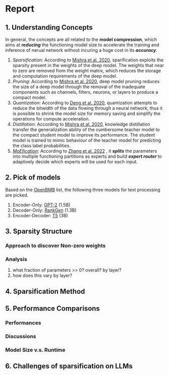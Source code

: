 # Report 
## 1. Understanding Concepts
In general, the concepts are all related to the **model compression**, which aims at ***reducing*** the functioning model size to accelerate the training and inference of nerual network without incuring a huge cost in its ***accuracy***.

1. *Sparsification*: According to [Mishra et al. 2020](https://arxiv.org/abs/2010.03954), sparification exploits the sparsity present in the weights of the deep model. The weights that near to zero are removed from the weight matrix, which reduces the storage and computation requirements of the deep model.
2. *Pruning*: According to [Mishra et al. 2020](https://arxiv.org/abs/2010.03954), deep model pruning reduces the size of a deep model through the removal of the inadequate components such as channels, filters, neurons, or layers to produce a compact model. 
3. *Quantization*: According to [Deng et al. 2020](https://arxiv.org/abs/2010.03954), quantization attempts to reduce the bitwidth of the data flowing through a neural network, thus it is possible to shrink the model size for memory saving and simplify the operations for compute acceleration.
4. *Distillation*: According to [Mishra et al. 2020](https://arxiv.org/abs/2010.03954), knowledge distillation transfer the generalization ability of the cumbersome teacher model to the compact student model to improve its performance. The student model is trained to mimic behaviour of the teacher model for predicting the class label probabilities.
5. [*MoEfication*](https://aclanthology.org/2022.findings-acl.71/): According to [Zhang et al. 2022](https://aclanthology.org/2022.findings-acl.71/) , it ***splits*** the parameters into multiple functioning partitions as experts and build ***expert router*** to adaptively decide which experts will be used for each input. 


## 2. Pick of models
Based on the [OpenBMB](https://openbmb.github.io/BMList/list/) list, the following three models for text processing are picked.
1. Encoder-Only: [GPT-2](https://github.com/openai/gpt-2) (1.5B)
2.  Decoder-Only: [RankGen](https://github.com/martiansideofthemoon/rankgen) (1.3B) 
3. Encoder-Decoder: [T5](https://github.com/google-research/text-to-text-transfer-transformer#released-model-checkpoints) (3B)

## 3. Sparsity Structure
<!-- Study the model parameters-->
### Approach to discover Non-zero weights
### Analysis
1. what fraction of parameters >> 0? overall? by layer?
2. how does this vary by layer?

## 4. Sparsification Method
<!-- Explain the adopted method -->

## 5. Performance Comparisons
### Performances
<!-- Choose two benchmarks -->
<!-- Plot results at 10%, 50%, 90%, 95%, 99% pruning-->
### Discussions

### Model Size v.s. Runtime

## 6. Challenges of sparsification on LLMs